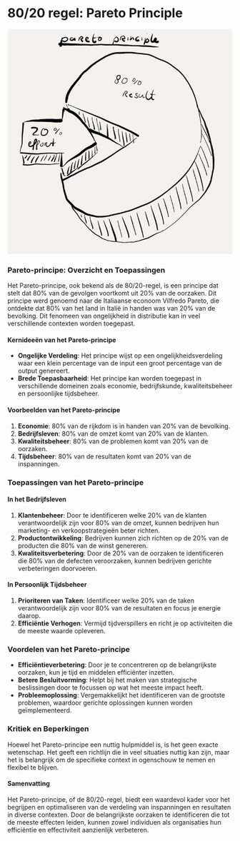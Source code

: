# 80/20 regel: Pareto Principle

![Pareto Principle](../../images/nl/pareto-principle.jpg)

### Pareto-principe: Overzicht en Toepassingen

Het Pareto-principe, ook bekend als de 80/20-regel, is een principe dat stelt dat 80% van de gevolgen voortkomt uit 20% van de oorzaken. Dit principe werd genoemd naar de Italiaanse econoom Vilfredo Pareto, die ontdekte dat 80% van het land in Italië in handen was van 20% van de bevolking. Dit fenomeen van ongelijkheid in distributie kan in veel verschillende contexten worden toegepast.

#### Kernideeën van het Pareto-principe

- **Ongelijke Verdeling**: Het principe wijst op een ongelijkheidsverdeling waar een klein percentage van de input een groot percentage van de output genereert.
- **Brede Toepasbaarheid**: Het principe kan worden toegepast in verschillende domeinen zoals economie, bedrijfskunde, kwaliteitsbeheer en persoonlijke tijdsbeheer.

#### Voorbeelden van het Pareto-principe

1. **Economie**: 80% van de rijkdom is in handen van 20% van de bevolking.
2. **Bedrijfsleven**: 80% van de omzet komt van 20% van de klanten.
3. **Kwaliteitsbeheer**: 80% van de problemen komt van 20% van de oorzaken.
4. **Tijdsbeheer**: 80% van de resultaten komt van 20% van de inspanningen.

### Toepassingen van het Pareto-principe

#### In het Bedrijfsleven

1. **Klantenbeheer**: Door te identificeren welke 20% van de klanten verantwoordelijk zijn voor 80% van de omzet, kunnen bedrijven hun marketing- en verkoopstrategieën beter richten.
2. **Productontwikkeling**: Bedrijven kunnen zich richten op de 20% van de producten die 80% van de winst genereren.
3. **Kwaliteitsverbetering**: Door de 20% van de oorzaken te identificeren die 80% van de defecten veroorzaken, kunnen bedrijven gerichte verbeteringen doorvoeren.

#### In Persoonlijk Tijdsbeheer

1. **Prioriteren van Taken**: Identificeer welke 20% van de taken verantwoordelijk zijn voor 80% van de resultaten en focus je energie daarop.
2. **Efficiëntie Verhogen**: Vermijd tijdverspillers en richt je op activiteiten die de meeste waarde opleveren.

### Voordelen van het Pareto-principe

- **Efficiëntieverbetering**: Door je te concentreren op de belangrijkste oorzaken, kun je tijd en middelen efficiënter inzetten.
- **Betere Besluitvorming**: Helpt bij het maken van strategische beslissingen door te focussen op wat het meeste impact heeft.
- **Probleemoplossing**: Vergemakkelijkt het identificeren van de grootste problemen, waardoor gerichte oplossingen kunnen worden geïmplementeerd.

### Kritiek en Beperkingen

Hoewel het Pareto-principe een nuttig hulpmiddel is, is het geen exacte wetenschap. Het geeft een richtlijn die in veel situaties nuttig kan zijn, maar het is belangrijk om de specifieke context in ogenschouw te nemen en flexibel te blijven.

#### Samenvatting

Het Pareto-principe, of de 80/20-regel, biedt een waardevol kader voor het begrijpen en optimaliseren van de verdeling van inspanningen en resultaten in diverse contexten. Door de belangrijkste oorzaken te identificeren die tot de meeste effecten leiden, kunnen zowel individuen als organisaties hun efficiëntie en effectiviteit aanzienlijk verbeteren.
